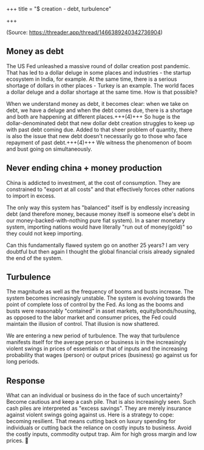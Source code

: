 +++
title = "$ creation - debt, turbulence"

+++

(Source: https://threader.app/thread/1466389240342736904)

## Money as debt
The US Fed unleashed a massive round of dollar creation post pandemic. That has led to a dollar deluge in some places and industries - the startup ecosystem in India, for example. At the same time, there is a serious shortage of dollars in other places - Turkey is an example. The world faces a dollar deluge and a dollar shortage at the same time. How is that possible? 

When we understand money as debt, it becomes clear: when we take on debt, we have a deluge and when the debt comes due, there is a shortage and both are happening at different places.+++(4)+++ So huge is the dollar-denominated debt that new dollar debt creation struggles to keep up with past debt coming due. Added to that sheer problem of quantity, there is also the issue that new debt doesn't necessarily go to those who face repayment of past debt.+++(4)+++ We witness the phenomenon of boom and bust going on simultaneously. 

## Never ending china + money production


China is addicted to investment, at the cost of consumption. They are constrained to "export at all costs" and that effectively forces other nations to import in excess.

The only way this system has "balanced" itself is by endlessly increasing debt (and therefore money, because money itself is someone else's debt in our money-backed-with-nothing pure fiat system). In a saner monetary system, importing nations would have literally "run out of money(gold)" so they could not keep importing.

Can this fundamentally flawed system go on another 25 years? I am very doubtful but then again I thought the global financial crisis already signaled the end of the system.

## Turbulence
The magnitude as well as the frequency of booms and busts increase. The system becomes increasingly unstable. The system is evolving towards the point of complete loss of control by the Fed. As long as the booms and busts were reasonably "contained" in asset markets, equity/bonds/housing, as opposed to the labor market and consumer prices, the Fed could maintain the illusion of control. That illusion is now shattered. 

We are entering a new period of turbulence. The way that turbulence manifests itself for the average person or business is in the increasingly violent swings in prices of essentials or that of inputs and the increasing probability that wages (person) or output prices (business) go against us for long periods. 

## Response
What can an individual or business do in the face of such uncertainty? Become cautious and keep a cash pile. That is also increasingly seen. Such cash piles are interpreted as "excess savings". They are merely insurance against violent swings going against us. Here is a strategy to cope: becoming resilient. That means cutting back on luxury spending for individuals or cutting back the reliance on costly inputs to business. Avoid the costly inputs, commodity output trap. Aim for high gross margin and low prices. 🙏 